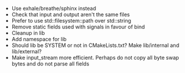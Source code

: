 * Use exhale/breathe/sphinx instead
* Check that input and output aren't the same files
* Prefer to use std::filesystem::path over std::string
* Remove static fields used with signals in favour of bind
* Cleanup in lib
* Add namespace for lib
* Should lib be SYSTEM or not in CMakeLists.txt? Make lib/internal and lib/external?
* Make input_stream more efficient. Perhaps do not copy all byte swap bytes and do not parse all fields
